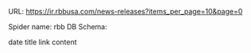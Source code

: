 URL: https://ir.rbbusa.com/news-releases?items_per_page=10&page=0

Spider name: rbb
DB Schema:

date
title
link
content
